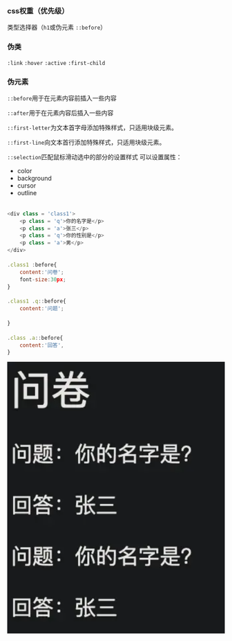 ### css权重（优先级）

类型选择器（`h1`或伪元素 `::before`）

### 伪类

`:link`
`:hover`
`:active`
`:first-child`

### 伪元素

`::before`用于在元素内容前插入一些内容

`::after`用于在元素内容后插入一些内容

`::first-letter`为文本首字母添加特殊样式，只适用块级元素。

`::first-line`向文本首行添加特殊样式，只适用块级元素。

`::selection`匹配鼠标滑动选中的部分的设置样式
可以设置属性：

+ color
+ background
+ cursor
+ outline

```javascript

<div class = 'class1'>
    <p class = 'q'>你的名字是</p>
    <p class = 'a'>张三</p>
    <p class = 'q'>你的性别是</p>
    <p class = 'a'>男</p>
</div>

.class1 :before{
    content:'问卷';
    font-size:30px;
}

.class1 .q::before{
    content:'问题';

}

.class .a::before{
    content:'回答',
}

```

![1677118946155](image/css基础/1677118946155.png)
